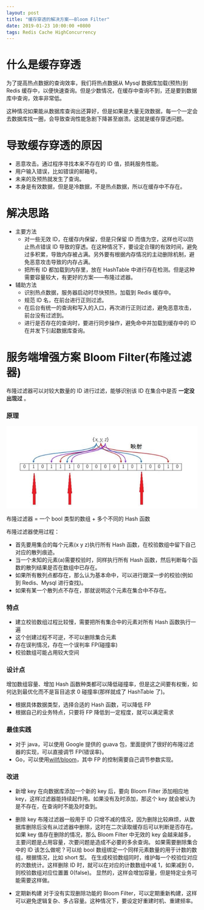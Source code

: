 ```yaml
---
layout: post
title: "缓存穿透的解决方案——Bloom Filter"
date: 2019-01-23 10:00:00 +0800
tags: Redis Cache HighConcurrency
---
```


# 什么是缓存穿透

为了提高热点数据的查询效率，我们将热点数据从 Mysql 数据库加载(预热)到 Redis 缓存中，以便快速查询。但是少数情况，在缓存中查询不到，还是要到数据库中查询，效率非常低。

这种情况如果能从数据库查询出还算好，但是如果是大量无效数据，每一个一定会去数据库找一圈，会导致查询性能急剧下降甚至崩溃。这就是缓存穿透问题。

# 导致缓存穿透的原因

- 恶意攻击。通过程序寻找本来不存在的 ID 值，损耗服务性能。
- 用户输入错误，比如错误的邮箱号。
- 未来的及预热就发生了查询。
- 本身是有效数据，但是是冷数据，不是热点数据，所以在缓存中不存在。

# 解决思路

- 主要方法
  - 对一些无效 ID，在缓存内保留，但是只保留 ID 而值为空，这样也可以防止热点错误 ID 导致的穿透。在这种情况下，要设定合理的有效时间，避免过多积累，导致内存被占满。另外要有根据内存情况的主动删除机制，避免恶意攻击导致的内存占满。
  - 把所有 ID 都加载到内存里，放在 HashTable 中进行存在检测。但是这种需要容量较大，有更好的方案——布隆过滤器。
- 辅助方法
  - 识别热点数据，服务器启动时尽快预热，加载到 Redis 缓存中。
  - 规范 ID 名，在前台进行正则过滤。
  - 在后台有统一的查询和写入的入口，再次进行正则过滤，避免恶意攻击，前台没有过滤到。
  - 进行是否存在的查询时，要进行同步操作，避免命中并加载到缓存中的 ID 在并发下引起数据库查询。

# 服务端增强方案 Bloom Filter(布隆过滤器)

布隆过滤器可以对较大数量的 ID 进行过滤，能够识别该 ID 在集合中是否 **一定没出现过** 。

### 原理

![Bloom Filter](/assets/images/2019-01-23-Redis_CachePenetration_1.jpg)

布隆过滤器 = 一个 bool 类型的数组 + 多个不同的 Hash 函数

布隆过滤器使用过程：

- 首先要用集合的每个元素(x y z)执行所有 Hash 函数，在校验数组中留下自己对应的散列痕迹。
- 当一个未知的元素(a)需要校验时，同样执行所有 Hash 函数，然后判断每个函数的散列结果是否在数组中已存在。
- 如果所有散列点都存在，那么认为基本命中，可以进行跟深一步的校验(例如到 Redis、Mysql 进行查找)。
- 如果有某一个散列点不存在，那就说明这个元素在集合中不存在。

### 特点

- 建立校验数组过程比较慢，需要把所有集合中的元素对所有 Hash 函数执行一遍
- 这个创建过程不可逆，不可以删除集合元素
- 存在误判情况，存在一个误判率 FP(碰撞率)
- 校验数组可能占用较大空间

### 设计点

增加数组容量、增加 Hash 函数种类都可以降低碰撞率，但是这之间要有权衡，如何达到最优化而不是盲目追求 0 碰撞率(那样就成了 HashTable 了)。

- 根据具体数据类型，选择合适的 Hash 函数，可以降低 FP
- 根据自己的业务特点，只要将 FP 降低到一定程度，就可以满足需求

### 最佳实践

- 对于 java，可以使用 Google 提供的 guava 包，里面提供了很好的布隆过滤器的实现，可以直接调节 FP(错误率)。
- Go，可以使用[willf/bloom](https://github.com/willf/bloom)，其中 FP 的控制需要自己调节参数实现。

### 改进

- 新增 key
  在向数据库添加一个新的 key 后，要向 Bloom Filter 添加相应地 key，这样过滤器能持续起作用。如果没有及时添加，那这个 key 就会被认为是不存在，在查询时不能及时查到。

- 删除 key
  布隆过滤器一般用于 ID 只增不减的情况，因为删除比较麻烦，从数据库删除后没有从过滤器中删除，这时在二次读取缓存后可以判断是否存在。
  如果 key 值存在删除的情况，那么 Bloom Filter 中无效的 key 会越来越多，主要问题是占用容量，次要问题是造成不必要的多余查询。
  如果需要删除集合中的 ID 该怎么做呢？可以给 bool 数组绑定一个同样元素数量的用于计数的数组，根据情况，比如 short 型。
  在生成校验数组同时，维护每一个校验位对应的次数统计。这样删除 ID 时，就可以在对应的计数数组中减 1，如果减到 0，则校验数组对应位置置 0(false)。
  显然的，这样会增加容量，但是特定业务可能需要这样做。

- 定期新构建
  对于没有实现删除功能的 Bloom Filter，可以定期重新构建，这样可以避免逻辑复杂、多占容量。这种情况下，要设定好重建时机、重建频率。
